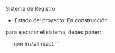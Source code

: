 <hi> Sistema de Registro </hi>

- Estado del proyecto: En construcción.

para ejecutar el sistema, debes poner:

´´´ npm install react ´´´
